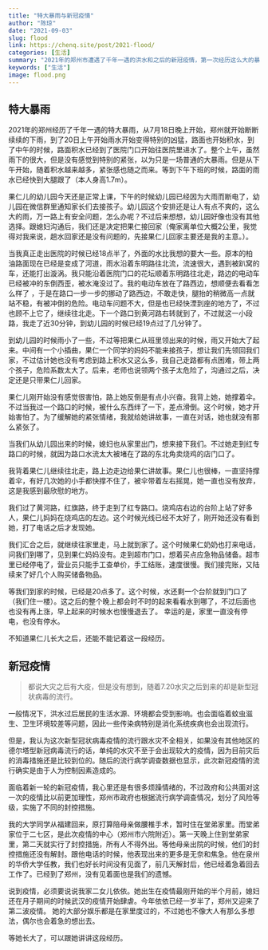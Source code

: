 ```yaml
---
title: "特大暴雨与新冠疫情"
author: "陈琼"
date: "2021-09-03"
slug: flood
link: https://chenq.site/post/2021-flood/
categories: [生活]
summary: "2021年的郑州市遭遇了千年一遇的洪水和之后的新冠疫情，第一次经历这么大的暴雨，现在仍心有余悸。"
keywords: ["生活"]
image: flood.png
---
```


## 特大暴雨

2021年的郑州经历了千年一遇的特大暴雨，从7月18日晚上开始，郑州就开始断断续续的下雨，到了20日上午开始雨水开始变得特别的凶猛，路面也开始积水，到了中午的时候，路面积水已经到了医院门口开始往医院里进水了。整个上午，虽然雨下的很大，但是没有感觉到特别的紧张，以为只是一场普通的大暴雨。但是从下午开始，随着积水越来越多，紧张感也随之而来。等到下午下班的时候，路面的雨水已经快到大腿跟了（本人身高1.7m）。

果仁儿的幼儿园今天还是正常上课，下午的时候幼儿园已经因为大雨而断电了，幼儿园在微信群里通知家长们去接孩子。幼儿园这个安排还是让人有点不爽的，这么大的雨，万一路上有安全问题，怎么办呢？不过后来想想，幼儿园好像也没有其他选择。跟媳妇沟通后，我们还是决定把果仁接回家（俺家离单位大概2公里，我觉得对我来说，趟水回家还是没有问题的，先接果仁儿回家主要还是我的主意。）。

当我真正走出医院的时候已经18点半了，外面的水比我想的要大一些。原本的柏油路面现在已经是变成了河道，雨水沿着东明路往北流，流速很大，遇到被趴窝的车，还能打出漩涡。我只能沿着医院门口的花坛顺着东明路往北走，路边的电动车已经被冲的东倒西歪，被水淹没过了。我的电动车放在了路西边，想顺便去看看怎么样了 ，于是在路口一步一步的挪动了路西边，不敢走快，腿抬的稍微高一点就站不稳，有被冲倒的危险。电动车问题不大，但是也已经快湮到座的地方了，不过也顾不上它了，继续往北走。下一个路口到黄河路右转就到了，不过就这一小段路，我走了近30分钟，到幼儿园的时候已经19点过了几分钟了。

到幼儿园的时候雨小了一些，不过等把果仁从班里领出来的时候，雨又开始大了起来。中间有一个小插曲，果仁一个同学的妈妈不能来接孩子，想让我们先领回我们家，不过估计她也没有考虑到路上积水又这么多，我自己走路都有点困难，带上两个孩子，危险系数太大了。后来，老师也说领两个孩子太危险了，沟通过之后，决定还是只带果仁儿回家。

果仁儿刚开始没有感觉很害怕，路上她反倒是有点小兴奋。我背上她，她撑着伞。不过当我过一个路口的时候，被什么东西绊了一下，差点滑倒。这个时候，她才开始害怕了。为了缓解她的紧张情绪，我就给她讲故事，一直在对话，她也就没有那么紧张了。

当我们从幼儿园出来的时候，媳妇也从家里出门，想来接下我们。不过她走到红专路口的时候，就因为路口水流太大被堵在了路的东北角卖烧鸡的店门口了。

我背着果仁儿继续往北走，路上边走边给果仁讲故事。果仁儿也很棒，一直坚持撑着伞，有好几次她的小手都快撑不住了，被伞带着左右摇晃，她一直也没有放弃，这是我感到最欣慰的地方。

我们过了黄河路，红旗路，终于走到了红专路口。烧鸡店右边的台阶上站了好多人，果仁儿妈妈在烧鸡店的左边。这个时候光线已经不太好了，刚开始还没有看到她，打了电话之后才发现她。

我们汇合之后，就继续往家里走，马上就到家了。这个时候果仁奶奶也打来电话，问我们到哪了，见到果仁妈妈没有。走到超市门口，想着买点应急物品储备。超市里已经停电了，营业员只能手工查单价，手工结账，速度很慢。我们接完账，又陆续来了好几个人购买储备物品。

等我们到家的时候，已经是20点多了。这个时候，水还剩一个台阶就到门口了（我们住一楼）。这之后的整个晚上都会时不时的起来看看水到哪了，不过后面也也没有再上涨，早上起来的时候水也慢慢退去了。 幸运的是，家里一直没有停电，也没有停水。

不知道果仁儿长大之后，还能不能记着这一段经历。

## 新冠疫情

> 都说大灾之后有大疫，但是没有想到，随着7.20水灾之后到来的却是新型冠状病毒的流行。

一般情况下，洪水过后居民的生活水源、环境都会受到影响。也会面临着蚊虫滋生、卫生环境较差等问题，因此一些传染病特别是消化系统疾病也会出现流行。

但是，我认为这次新型冠状病毒疫情的流行跟水灾不全相关，如果没有其他地区的德尔塔型新冠病毒流行的话，单纯的水灾不至于会出现较大的疫情，因为目前灾后的消毒措施还是比较到位的。随后的流行病学调查数据也显示，此次新冠疫情的流行确实是由于人为控制因素造成的。

面临着新一轮的新冠疫情，我心里还是有很多烦躁情绪的，不过政府和公共面对这一次的疫情比以前更加理性，郑州市政府也根据流行病学调查情况，划分了风险等级，实施了不同的封控措施。

我的大学同学从福建回来，原打算陪母亲做腰椎手术，暂时住在堂弟家里。而堂弟家位于二七区，是此次疫情的中心（郑州市六院附近）。第一天晚上住到堂弟家里，第二天就实行了封控措施，所有人不得外出。等他母亲出院的时候，他们的封控措施还没有解封。跟他电话的时候，他表现出来的更多是无奈和焦急。他在泉州的华侨大学任教，我们也好长时间没有见面了，前几天解封后，他已经着急着回去工作了。已经到了郑州，没有见着面也是我们的遗憾。

说到疫情，必须要说说我家二女儿依依。她出生在疫情最刚开始的半个月前，媳妇还在月子期间的时候武汉的疫情开始肆虐。今年依依已经一岁半了，郑州又迎来了第二波疫情。 她的大部分娱乐都是在家里度过的，不过她也不像大人有那么多想法，偶尔也会着急的想出去。

等她长大了，可以跟她讲讲这段经历。